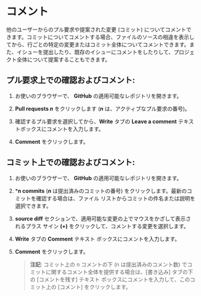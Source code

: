 ﻿# コメント

他のユーザーからのプル要求や提案された変更 (コミット) についてコメントできます。コミットについてコメントする場合、ファイルのソースの相違を表示してから、行ごとの特定の変更またはコミット全体についてコメントできます。また、イシューを提出したり、既存のイシューにコメントをしたりして、プロジェクト全体について提案することもできます。

## プル要求上での確認およびコメント:

1.	お使いのブラウザーで、 **GitHub** の適用可能なレポジトリを開きます。

1.	**Pull requests *n*** をクリックします (***n*** は、アクティブなプル要求の番号)。

2.	確認するプル要求を選択してから、**Write** タブの **Leave a comment** テキストボックスにコメントを入力します。

3.	**Comment** をクリックします。

## コミット上での確認およびコメント:

1.	お使いのブラウザーで、 **GitHub** の適用可能なレポジトリを開きます。

2.	***n commits** (***n*** は提出済みのコミットの番号) をクリックします。最新のコミットを確認する場合は、ファイル リストからコミットの件名または説明を選択できます。

3.	**source diff** セクションで、適用可能な変更の上でマウスをかざして表示されるプラス サイン **(+)** をクリックして、コメントする変更を選択します。

4.	**Write** タブの **Comment** テキスト ボックスにコメントを入力します。

5.	**Comment** をクリックします。

    > **注記**: コミット上の n コメントの下 (n は提出済みのコメント数) でコミットに関するコメント全体を提供する場合は、[書き込み] タブの下の [コメントを残す] テキスト ボックスにコメントを入力して、このコミット上の [コメント] をクリックします。
